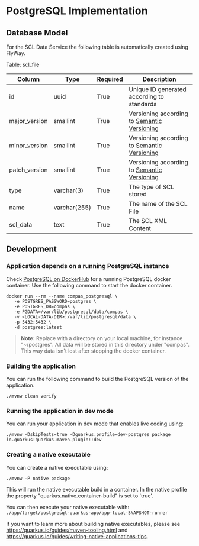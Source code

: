 <!--
SPDX-FileCopyrightText: 2021 Alliander N.V.

SPDX-License-Identifier: Apache-2.0
-->

# PostgreSQL Implementation

## Database Model

For the SCL Data Service the following table is automatically created using FlyWay.

Table: scl_file

| Column            | Type                 | Required  | Description                                                        |
| ----------------- | -------------------- | ----------| ------------------------------------------------------------------ |
| id                | uuid                 | True      | Unique ID generated according to standards                         |
| major_version     | smallint             | True      | Versioning according to [Semantic Versioning](https://semver.org/) |
| minor_version     | smallint             | True      | Versioning according to [Semantic Versioning](https://semver.org/) |
| patch_version     | smallint             | True      | Versioning according to [Semantic Versioning](https://semver.org/) |
| type              | varchar(3)           | True      | The type of SCL stored                                             |
| name              | varchar(255)         | True      | The name of the SCL File                                           |
| scl_data          | text                 | True      | The SCL XML Content                                                |

## Development

### Application depends on a running PostgreSQL instance

Check [PostgreSQL on DockerHub](https://hub.docker.com/_/postgres?tab=description) for a running PostgreSQL docker
container. Use the following command to start the docker container.

```shell
docker run --rm --name compas_postgresql \
   -e POSTGRES_PASSWORD=postgres \
   -e POSTGRES_DB=compas \
   -e PGDATA=/var/lib/postgresql/data/compas \
   -v <LOCAL-DATA-DIR>:/var/lib/postgresql/data \
   -p 5432:5432 \
   -d postgres:latest
```

> **Note:** Replace <LOCAL-DATA-DIR> with a directory on your local machine, for instance "~/postgres".
> All data will be stored in this directory under "compas". This way data isn't lost after stopping the docker container.

### Building the application

You can run the following command to build the PostgreSQL version of the application.

```shell script
./mvnw clean verify
```

### Running the application in dev mode

You can run your application in dev mode that enables live coding using:

```shell script
./mvnw -DskipTests=true -Dquarkus.profile=dev-postgres package io.quarkus:quarkus-maven-plugin::dev
```

### Creating a native executable

You can create a native executable using:

```shell script
./mvnw -P native package
```

This will run the native executable build in a container. In the native profile the property
"quarkus.native.container-build" is set to 'true'.

You can then execute your native executable with: `./app/target/postgresql-quarkus-app/app-local-SNAPSHOT-runner`

If you want to learn more about building native executables, please see https://quarkus.io/guides/maven-tooling.html
and https://quarkus.io/guides/writing-native-applications-tips.
